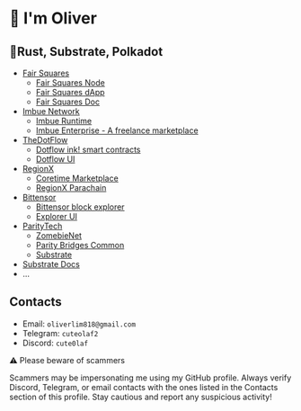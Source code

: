 # 👋 I'm Oliver
    
## **💙Rust, Substrate, Polkadot**
- [Fair Squares](https://www.fair-squares.nl/)
    - [Fair Squares Node](https://github.com/fair-squares/fair-squares)
    - [Fair Squares dApp](https://github.com/fair-squares/fs-dapp)
    - [Fair Squares Doc](https://docs.fair-squares.nl)
- [Imbue Network](https://www.imbue.network)
    - [Imbue Runtime](https://github.com/imbuenetwork/imbue)
    - [Imbue Enterprise - A freelance marketplace](https://github.com/imbuenetwork/imbue-frontend)
- [TheDotFlow](https://github.com/w3f/Grants-Program/blob/master/applications/Dotflow.md)
    - [Dotflow ink! smart contracts](https://github.com/TheDotflow/dotflow-ink)
    - [Dotflow UI](https://github.com/TheDotflow/dotflow-ui)
- [RegionX](https://github.com/regionx-labs/)
    - [Coretime Marketplace](https://app.regionx.tech/)
    - [RegionX Parachain](https://github.com/RegionX-Labs/RegionX-Node)
- [Bittensor](https://github.com/opentensor/subtensor)
    - [Bittensor block explorer](https://taostats.io/)
    - [Explorer UI](https://github.com/taostats/bittensor-explorer-ui)
- [ParityTech](https://github.com/paritytech)
    - [ZomebieNet](https://github.com/paritytech/zombienet/commits?author=cuteolaf)
    - [Parity Bridges Common](https://github.com/paritytech/parity-bridges-common/commits?author=cuteolaf)
    - [Substrate](https://github.com/paritytech/substrate/commits?author=cuteolaf)
- [Substrate Docs](https://github.com/substrate-developer-hub/substrate-docs/commits?author=cuteolaf)
- ...

## Contacts
- Email: `oliverlim818@gmail.com`
- Telegram: `cuteolaf2`
- Discord: `cute0laf`

⚠️ Please beware of scammers

Scammers may be impersonating me using my GitHub profile. Always verify Discord, Telegram, or email contacts with the ones listed in the Contacts section of this profile. Stay cautious and report any suspicious activity!
